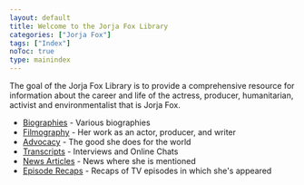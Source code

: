 ```yaml
---
layout: default
title: Welcome to the Jorja Fox Library
categories: ["Jorja Fox"]
tags: ["Index"]
noToc: true
type: mainindex
---
```


The goal of the Jorja Fox Library is to provide a comprehensive resource for information about the career and life of the actress, producer, humanitarian, activist and environmentalist that is Jorja Fox.

* <a href="biographies/" title="Jorja Fox">Biographies</a> - Various biographies
* <a href="filmography/" title="Filmography">Filmography</a> - Her work as an actor, producer, and writer
* <a href="advocacy/" title="Advocacy">Advocacy</a> - The good she does for the world
* <a href="transcript/" title="Interviews">Transcripts</a> - Interviews and Online Chats
* <a href="news/" title="News Articles">News Articles</a> - News where she is mentioned
* <a href="recaps/" title="Recaps">Episode Recaps</a> - Recaps of TV episodes in which she's appeared
